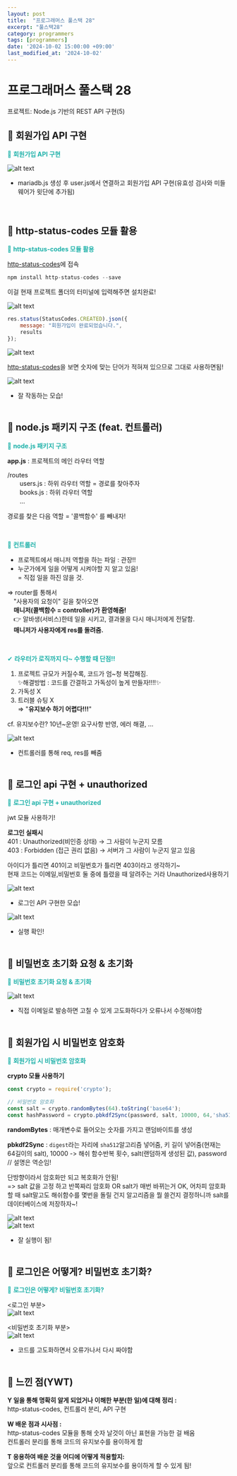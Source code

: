 ```yaml
---
layout: post
title:  "프로그래머스 풀스택 28"
excerpt: "풀스택28"
category: programmers
tags: [programmers]
date: '2024-10-02 15:00:00 +09:00'
last_modified_at: '2024-10-02'
---
```


# 프로그래머스 풀스택 28
프로젝트: Node.js 기반의 REST API 구현(5)

## 🌊 회원가입 API 구현
<span style="color:lightseagreen">💫 **회원가입 API 구현**</span><br>

![alt text](img01/image-283.png)<br>
- mariadb.js 생성 후 user.js에서 연결하고 회원가입 API 구현(유효성 검사와 미들웨어가 윗단에 추가됨)<br>
<br><br/>

## 🌊 http-status-codes 모듈 활용

<span style="color:lightseagreen">💫 **http-status-codes 모듈 활용**</span><br>

[http-status-codes](https://www.npmjs.com/package/http-status-codes)에 접속
```javascript
npm install http-status-codes --save
```
이걸 현재 프로젝트 폴더의 터미널에 입력해주면 설치완료!<br>

![alt text](img01/image-284.png)<br>

```javascript
res.status(StatusCodes.CREATED).json({
    message: "회원가입이 완료되었습니다.",
    results
});
```

![alt text](img01/image-284.png)<br>

[http-status-codes](https://www.npmjs.com/package/http-status-codes)을 보면 숫자에 맞는 단어가 적혀져 있으므로 그대로 사용하면됨!<br>

![alt text](img01/image-285.png)<br>
- 잘 작동하는 모습!<br><br/>

## 🌊 node.js 패키지 구조 (feat. 컨트롤러)


<span style="color:lightseagreen">💫 **node.js 패키지 구조**</span><br>

**app.js** : 프로젝트의 메인 라우터 역할<br>

/routes<br>
　　users.js : 하위 라우터 역할 = 경로를 찾아주자<br>
　　books.js : 하위 라우터 역할<br>
　　...<br>

경로를 찾은 다음 역할 = '콜백함수' 를 빼내자!<br>

<br>

<span style="color:lightseagreen">💫 **컨트롤러**</span><br>

- 프로젝트에서 매니저 역할을 하는 파일 : 관장!!<br>
- 누군가에게 일을 어떻게 시켜야할 지 알고 있음!<br>
= 직접 일을 하진 않을 것.<br>

=> router를 통해서<br>
　"사용자의 요청이" 길을 찾아오면<br>
　**매니저(콜백함수 = controller)가 환영해줌!**<br>
　👉 알바생(서비스)한테 일을 시키고, 결과물을 다시 매니저에게 전달함.<br>
　**매니저가 사용자에게 res를 돌려줌.**<br>

<br>

<span style="color:lightseagreen">✔ **라우터가 로직까지 다~ 수행할 때 단점!!**</span><br>
1) 프로젝트 규모가 커질수록, 코드가 엄~청 복잡해짐.<br>
✨해결방법 : 코드를 간결하고 가독성이 높게 만들자!!!!✨<br>
2) 가독성 X<br>
3) 트러블 슈팅 X<br>
=> "**유지보수 하기 어렵다!!!**"<br>

cf. 유지보수란? 10년~운영! 요구사항 반영, 에러 해결, ...<br>

![alt text](img01/image-286.png)<br>
- 컨트롤러를 통해 req, res를 빼줌<br><br/>

## 🌊 로그인 api 구현 + unauthorized

<span style="color:lightseagreen">💫 **로그인 api 구현 + unauthorized**</span><br>

jwt 모듈 사용하기!<br>

**로그인 실패시**<br>
401 : Unauthorized(비인증 상태) -> 그 사람이 누군지 모름<br>
403 : Forbidden (접근 권리 없음) -> 서버가 그 사람이 누군지 알고 있음<br>

아이디가 틀리면 401이고 비밀번호가 틀리면 403이라고 생각하기~<br>
현재 코드는 이메일,비밀번호 둘 중에 틀렸을 때 알려주는 거라 Unauthorized사용하기<br>

![alt text](img01/image-287.png)<br>
- 로그인 API 구현한 모습!<br>

![alt text](img01/image-288.png)<br>
- 실행 확인!<br><br/>

## 🌊 비밀번호 초기화 요청 & 초기화

<span style="color:lightseagreen">💫 **비밀번호 초기화 요청 & 초기화**</span><br>

![alt text](img01/image-293.png)<br>
- 직접 이메일로 발송하면 고칠 수 있게 고도화하다가 오류나서 수정해야함<br><br/>

## 🌊 회원가입 시 비밀번호 암호화

<span style="color:lightseagreen">💫 **회원가입 시 비밀번호 암호화**</span><br>

**crypto 모듈 사용하기**<br>
```javascript
const crypto = require('crypto');
```

```javascript
// 비밀번호 암호화
const salt = crypto.randomBytes(64).toString('base64');
const hashPassword = crypto.pbkdf2Sync(password, salt, 10000, 64,'sha512').toString('base64');
```
**randomBytes** : 매개변수로 들어오는 숫자를 가지고 랜덤바이트를 생성<br>

**pbkdf2Sync** : `digest`라는 자리에 `sha512`알고리즘 넣어줌, 키 길이 넣어줌(현재는 64길이의 salt), 10000 -> 해쉬 함수반복 횟수, salt(랜덤하게 생성된 값), password // 설명은 역순임!<br>

단방향이라서 암호화만 되고 복호화가 안됨!<br>
=> salt 값을 고정 하고 반쪽짜리 암호화 OR salt가 매번 바뀌는거 OK, 어차피 암호화할 때 salt말고도 해쉬함수를 몇번을 돌릴 건지 알고리즘을 뭘 쓸건지 결정하니까 salt를 데이터베이스에 저장하자~!<br>

![alt text](img01/image-289.png)<br>
![alt text](img01/image-290.png)<br>
- 잘 실행이 됨!<br><br/>

## 🌊 로그인은 어떻게? 비밀번호 초기화?

<span style="color:lightseagreen">💫 **로그인은 어떻게? 비밀번호 초기화?**</span><br>

\<로그인 부분><br>
![alt text](img01/image-291.png)<br>

\<비밀번호 초기화 부분><br>
![alt text](img01/image-292.png)<br>
- 코드를 고도화하면서 오류가나서 다시 짜야함<br><br/>

## 🌊 느낀 점(YWT)

**Y 일을 통해 명확히 알게 되었거나 이해한 부분(한 일)에 대해 정리 :**<br>
http-status-codes, 컨트롤러 분리, API 구현<br>

**W 배운 점과 시사점 :**<br>
http-status-codes 모듈을 통해 숫자 날것이 아닌 표현을 가능한 걸 배움<br>
컨트롤러 분리를 통해 코드의 유지보수를 용이하게 함<br>

**T 응용하여 배운 것을 어디에 어떻게 적용할지:**<br>
앞으로 컨트롤러 분리를 통해 코드의 유지보수를 용이하게 할 수 있게 됨!<br>